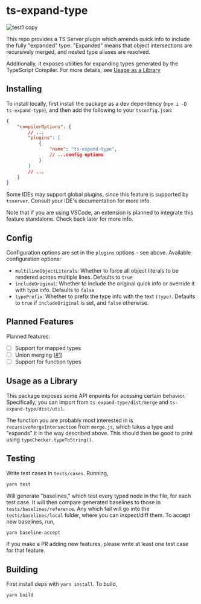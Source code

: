 # ts-expand-type

![test1 copy](https://user-images.githubusercontent.com/16108792/193913100-efef1eda-783f-4661-8ba2-62f67a3b25d7.png)

This repo provides a TS Server plugin which amends quick info to include the fully "expanded" type. "Expanded" means that object intersections are recursively merged, and nested type aliases are resolved.

Additionally, it exposes utilities for expanding types generated by the TypeScript Compiler. For more details, see [Usage as a Library](#usage-as-a-library)

## Installing

To install locally, first install the package as a dev dependency (`npm i -D ts-expand-type`), and then add the following to your `tsconfig.json`:

```json
{
    "compilerOptions": {
        // ...
        "plugins": [
            {
                "name": "ts-expand-type",
                // ...config options
            }
        ]
        // ...
    }
}
```

Some IDEs may support global plugins, since this feature is supported by `tsserver`. Consult your IDE's documentation for more info.

Note that if you are using VSCode, an extension is planned to integrate this feature standalone. Check back later for more info.

## Config

Configuration options are set in the `plugins` options - see above. Available configuration options:

 - `multilineObjectLiterals`: Whether to force all object literals to be rendered across multiple lines. Defaults to `true`
 - `includeOriginal`: Whether to include the original quick info or override it with type info. Defaults to `false`
 - `typePrefix`: Whether to prefix the type info with the text `(type)`. Defaults to `true` if `includeOriginal` is set, and `false` otherwise.

## Planned Features

Planned features:

 - [ ] Support for mapped types
 - [ ] Union merging ([#1](https://github.com/mxsdev/ts-expand-type/issues/1))
 - [ ] Support for function types

## Usage as a Library

This package exposes some API enpoints for acessing certain behavior. Specifically, you can import from `ts-expand-type/dist/merge` and `ts-expand-type/dist/util`.

The function you are probably most interested in is `recursiveMergeIntersection` from `merge.js`, which takes a type and "expands" it in the way described above. This should then be good to print using `typeChecker.typeToString()`.

## Testing

Write test cases in `tests/cases`. Running,

```bash
yarn test
```

Will generate "baselines," which test every typed node in the file, for each test case. It will then compare generated baselines to those in `tests/baselines/reference`. Any which fail will go into the `tests/baselines/local` folder, where you can inspect/diff them. To accept new baselines, run,

```bash
yarn baseline-accept
```

If you make a PR adding new features, please write at least one test case for that feature.

## Building

First install deps with `yarn install`. To build,

```bash
yarn build
```
